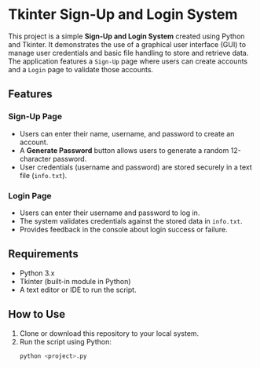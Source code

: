 # Tkinter Sign-Up and Login System

This project is a simple **Sign-Up and Login System** created using Python and Tkinter. It demonstrates the use of a graphical user interface (GUI) to manage user credentials and basic file handling to store and retrieve data. The application features a `Sign-Up` page where users can create accounts and a `Login` page to validate those accounts.

## Features

### Sign-Up Page
- Users can enter their name, username, and password to create an account.
- A **Generate Password** button allows users to generate a random 12-character password.
- User credentials (username and password) are stored securely in a text file (`info.txt`).

### Login Page
- Users can enter their username and password to log in.
- The system validates credentials against the stored data in `info.txt`.
- Provides feedback in the console about login success or failure.

## Requirements
- Python 3.x
- Tkinter (built-in module in Python)
- A text editor or IDE to run the script.


## How to Use
1. Clone or download this repository to your local system.
2. Run the script using Python:
   ```bash
   python <project>.py


